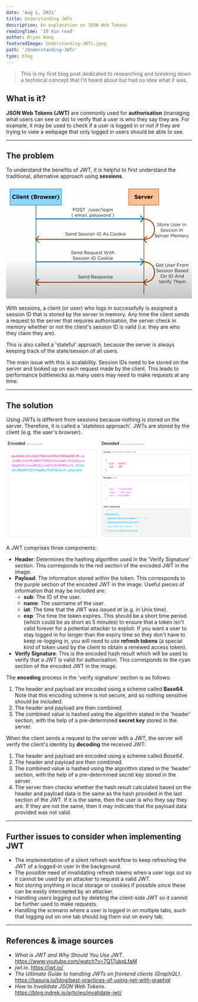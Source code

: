 ```yaml
---
date: 'Aug 1, 2021'
title: Understanding JWTs
description: An explanation on JSON Web Tokens
readingTime: '10 min read'
author: Bryan Wong
featuredImage: Understanding-JWTs.jpeg
path: '/Understanding-JWTs'
type: blog
---
```


> This is my first blog post dedicated to researching and breaking down a technical concept that I'd heard about but had no idea what it was.

## What is it?

**JSON Web Tokens (JWT)** are commonly used for **authorisation** (managing what users can see or do) to verify that a user is who they say they are. For example, it may be used to check if a user is logged in or not if they are trying to view a webpage that only logged in users should be able to see.

---

## The problem

To understand the benefits of JWT, it is helpful to first understand the traditional, alternative approach using **sessions**.

![Sessions flow](./sessions-flow.png)

With sessions, a client (or user) who logs in successfully is assigned a session ID that is stored by the server in memory. Any time the client sends a request to the server that requires authorisation, the server check in memory whether or not the client's session ID is valid (i.e. they are who they claim they are).

This is also called a 'stateful' approach, because the server is always keeping track of the state/session of all users.

The main issue with this is scalability. Session IDs need to be stored on the server and looked up on each request made by the client. This leads to performance bottlenecks as many users may need to make requests at any time.

---

## The solution

Using JWTs is different from sessions because nothing is stored on the server. Therefore, it is called a 'stateless approach'. JWTs are stored by the client (e.g. the user's browser).

![JWT Breakdown](./jwt-breakdown.png)

A JWT comprises three components:

-   **Header**: Determines the hashing algorithm used in the 'Verify Signature' section. This corresponds to the red section of the encoded JWT in the image.
-   **Payload**: The information stored within the token. This corresponds to the purple section of the encoded JWT in the image. Useful pieces of information that may be included are:
    -   **sub**: The ID of the user.
    -   **name**: The username of the user.
    -   **iat**: The time that the JWT was _issued at_ (e.g. in Unix time).
    -   **exp**: The time the token expires. This should be a short time period (which could be as short as 5 minutes) to ensure that a token isn't valid forever for a potential attacker to exploit. If you want a user to stay logged in for longer than the expiry time so they don't have to keep re-logging in, you will need to use **refresh tokens** (a special kind of token used by the client to obtain a renewed access token).
-   **Verify Signature**: This is the encoded hash result which will be used to verify that a JWT is valid for authorisation. This corresponds to the cyan section of the encoded JWT in the image.

The **encoding** process in the 'verify signature' section is as follows:

1. The header and payload are encoded using a scheme called **Base64**. Note that this encoding scheme is not secure, and so nothing sensitive should be included.
2. The header and payload are then combined.
3. The combined value is hashed using the algorithm stated in the 'header' section, with the help of a pre-determined **secret key** stored in the server.

When the client sends a request to the server with a JWT, the server will verify the client's identity by **decoding** the received JWT:

1. The header and payload are encoded using a scheme called _Base64_.
2. The header and payload are then combined.
3. The combined value is hashed using the algorithm stated in the 'header' section, with the help of a pre-determined secret key stored in the server.
4. The server then checks whether the hash result calculated based on the header and payload data is the same as the hash provided in the last section of the JWT. If it is the same, then the user is who they say they are. If they are not the same, then it may indicate that the payload data provided was not valid.

---

## Further issues to consider when implementing JWT

-   The implementation of a silent refresh workflow to keep refreshing the JWT of a logged-in user in the background.
-   The possible need of invalidating refresh tokens when a user logs out so it cannot be used by an attacker to request a valid JWT.
-   Not storing anything in local storage or cookies if possible since these can be easily intercepted by an attacker.
-   Handling users logging out by deleting the client-side JWT so it cannot be further used to make requests.
-   Handling the scenario where a user is logged in on multiple tabs, such that logging out on one tab should log them out on every tab.

---

## References & image sources

-   _What is JWT and Why Should You Use JWT_. https://www.youtube.com/watch?v=7Q17ubqLfaM
-   _jwt.io_. https://jwt.io/
-   _The Ultimate Guide to handling JWTs on frontend clients (GraphQL)_. https://hasura.io/blog/best-practices-of-using-jwt-with-graphql
-   _How to Invalidate JSON Web Tokens_. https://blog.indrek.io/articles/invalidate-jwt/
